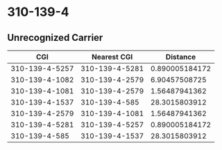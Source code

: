 # 310-139-4
## Unrecognized Carrier


| CGI | Nearest CGI | Distance |
|-----|-------------|----------|
| 310-139-4-5257 | 310-139-4-5281 | 0.890005184172 |
| 310-139-4-1082 | 310-139-4-2579 | 6.90457508725 |
| 310-139-4-1081 | 310-139-4-2579 | 1.56487941362 |
| 310-139-4-1537 | 310-139-4-585 | 28.3015803912 |
| 310-139-4-2579 | 310-139-4-1081 | 1.56487941362 |
| 310-139-4-5281 | 310-139-4-5257 | 0.890005184172 |
| 310-139-4-585 | 310-139-4-1537 | 28.3015803912 |
